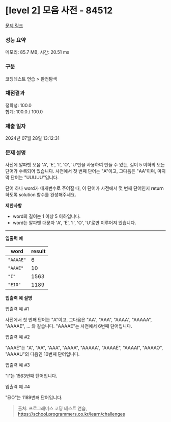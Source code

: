 # \[level 2] 모음 사전 - 84512

[문제 링크](https://school.programmers.co.kr/learn/courses/30/lessons/84512)

### 성능 요약

메모리: 85.7 MB, 시간: 20.51 ms

### 구분

코딩테스트 연습 > 완전탐색

### 채점결과

정확성: 100.0\
합계: 100.0 / 100.0

### 제출 일자

2024년 07월 28일 13:12:31

### 문제 설명

사전에 알파벳 모음 'A', 'E', 'I', 'O', 'U'만을 사용하여 만들 수 있는, 길이 5 이하의 모든 단어가 수록되어 있습니다. 사전에서 첫 번째 단어는 "A"이고, 그다음은 "AA"이며, 마지막 단어는 "UUUUU"입니다.

단어 하나 word가 매개변수로 주어질 때, 이 단어가 사전에서 몇 번째 단어인지 return 하도록 solution 함수를 완성해주세요.

**제한사항**

* word의 길이는 1 이상 5 이하입니다.
* word는 알파벳 대문자 'A', 'E', 'I', 'O', 'U'로만 이루어져 있습니다.

***

**입출력 예**

| word      | result |
| --------- | ------ |
| `"AAAAE"` | 6      |
| `"AAAE"`  | 10     |
| `"I"`     | 1563   |
| `"EIO"`   | 1189   |

**입출력 예 설명**

입출력 예 #1

사전에서 첫 번째 단어는 "A"이고, 그다음은 "AA", "AAA", "AAAA", "AAAAA", "AAAAE", ... 와 같습니다. "AAAAE"는 사전에서 6번째 단어입니다.

입출력 예 #2

"AAAE"는 "A", "AA", "AAA", "AAAA", "AAAAA", "AAAAE", "AAAAI", "AAAAO", "AAAAU"의 다음인 10번째 단어입니다.

입출력 예 #3

"I"는 1563번째 단어입니다.

입출력 예 #4

"EIO"는 1189번째 단어입니다.

> 출처: 프로그래머스 코딩 테스트 연습, https://school.programmers.co.kr/learn/challenges
